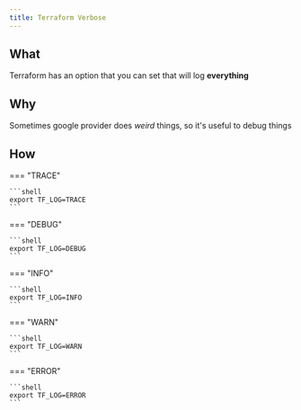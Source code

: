 ```yaml
---
title: Terraform Verbose
---
```


## What

Terraform has an option that you can set that will log **everything**

## Why

Sometimes google provider does _weird_ things, so it's useful to debug things

## How

=== "TRACE"

    ```shell
    export TF_LOG=TRACE
    ```

=== "DEBUG"

    ```shell
    export TF_LOG=DEBUG
    ```

=== "INFO"

    ```shell
    export TF_LOG=INFO
    ```

=== "WARN"

    ```shell
    export TF_LOG=WARN
    ```

=== "ERROR"

    ```shell
    export TF_LOG=ERROR
    ```

